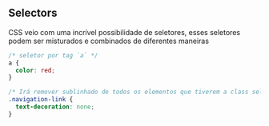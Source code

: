 ## Selectors

CSS veio com uma incrível possibilidade de seletores, esses seletores <br>
podem ser misturados e combinados de diferentes maneiras

```css
/* seletor por tag `a` */
a {
  color: red;
}

/* Irá remover sublinhado de todos os elementos que tiverem a class seletora `navigation-link` */
.navigation-link {
  text-decoration: none;
}
```
